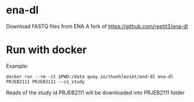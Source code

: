 # ena-dl
Download FASTQ files from ENA
A fork of https://github.com/rpetit3/ena-dl

# Run with docker

Example:

`docker run --rm -it $PWD:/data quay.io/thanhleviet/end-dl ena-dl PRJEB2111 PRJEB2111 --is_study`

Reads of the study id PRJEB2111 will be downloaded into PRJEB2111 folder 
